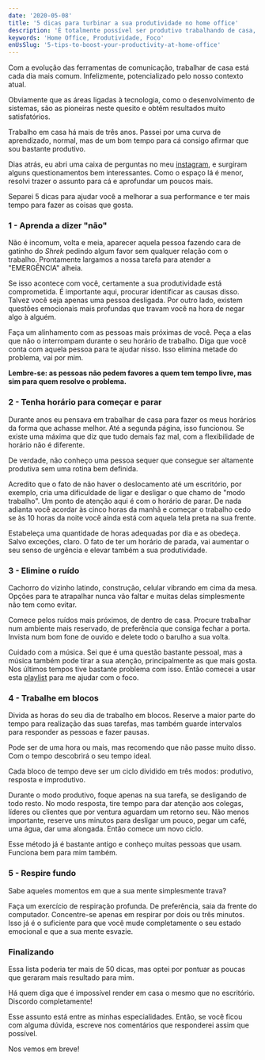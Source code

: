 ```yaml
---
date: '2020-05-08'
title: '5 dicas para turbinar a sua produtividade no home office'
description: 'É totalmente possível ser produtivo trabalhando de casa, basta dar a atenção adequada a isso.'
keywords: 'Home Office, Produtividade, Foco'
enUsSlug: '5-tips-to-boost-your-productivity-at-home-office'
---
```


Com a evolução das ferramentas de comunicação, trabalhar de casa está cada dia mais comum. Infelizmente, potencializado
pelo nosso contexto atual.

Obviamente que as áreas ligadas à tecnologia, como o desenvolvimento de sistemas, são as pioneiras neste quesito e obtêm
resultados muito satisfatórios.

Trabalho em casa há mais de três anos. Passei por uma curva de aprendizado, normal, mas de um bom tempo para cá consigo
afirmar que sou bastante produtivo.

Dias atrás, eu abri uma caixa de perguntas no meu [instagram](https://instagram.com/thiagoalves.dev), e surgiram alguns
questionamentos bem interessantes. Como o espaço lá é menor, resolvi trazer o assunto para cá e aprofundar um poucos
mais.

Separei 5 dicas para ajudar você a melhorar a sua performance e ter mais tempo para fazer as coisas que gosta.

### 1 - Aprenda a dizer "não"

Não é incomum, volta e meia, aparecer aquela pessoa fazendo cara de gatinho do _Shrek_ pedindo algum favor sem qualquer
relação com o trabalho. Prontamente largamos a nossa tarefa para atender a "EMERGÊNCIA" alheia.

Se isso acontece com você, certamente a sua produtividade está comprometida. É importante aqui, procurar identificar as
causas disso. Talvez você seja apenas uma pessoa desligada. Por outro lado, existem questões emocionais mais profundas
que travam você na hora de negar algo à alguém.

Faça um alinhamento com as pessoas mais próximas de você. Peça a elas que não o interrompam durante o seu horário de
trabalho. Diga que você conta com aquela pessoa para te ajudar nisso. Isso elimina metade do problema, vai por mim.

**Lembre-se: as pessoas não pedem favores a quem tem tempo livre, mas sim para quem resolve o problema.**

### 2 - Tenha horário para começar e parar

Durante anos eu pensava em trabalhar de casa para fazer os meus horários da forma que achasse melhor. Até a segunda
página, isso funcionou. Se existe uma máxima que diz que tudo demais faz mal, com a flexibilidade de horário não é
diferente.

De verdade, não conheço uma pessoa sequer que consegue ser altamente produtiva sem uma rotina bem definida.

Acredito que o fato de não haver o deslocamento até um escritório, por exemplo, cria uma dificuldade de ligar e desligar
o que chamo de "modo trabalho". Um ponto de atenção aqui é com o horário de parar. De nada adianta você acordar às cinco
horas da manhã e começar o trabalho cedo se às 10 horas da noite você ainda está com aquela tela preta na sua frente.

Estabeleça uma quantidade de horas adequadas por dia e as obedeça. Salvo exceções, claro. O fato de ter um horário de
parada, vai aumentar o seu senso de urgência e elevar também a sua produtividade.

### 3 - Elimine o ruído

Cachorro do vizinho latindo, construção, celular vibrando em cima da mesa. Opções para te atrapalhar nunca vão faltar e
muitas delas simplesmente não tem como evitar.

Comece pelos ruídos mais próximos, de dentro de casa. Procure trabalhar num ambiente mais reservado, de preferência que
consiga fechar a porta. Invista num bom fone de ouvido e delete todo o barulho a sua volta.

Cuidado com a música. Sei que é uma questão bastante pessoal, mas a música também pode tirar a sua atenção,
principalmente as que mais gosta. Nos últimos tempos tive bastante problema com isso. Então comecei a usar
esta [playlist](https://www.youtube.com/playlist?list=PLZiGJIkRM7M0GSufh7RGTYZrFjGm2Un3X) para me ajudar com o foco.

### 4 - Trabalhe em blocos

Divida as horas do seu dia de trabalho em blocos. Reserve a maior parte do tempo para realização das suas tarefas, mas
também guarde intervalos para responder as pessoas e fazer pausas.

Pode ser de uma hora ou mais, mas recomendo que não passe muito disso. Com o tempo descobrirá o seu tempo ideal.

Cada bloco de tempo deve ser um ciclo dividido em três modos: produtivo, resposta e improdutivo.

Durante o modo produtivo, foque apenas na sua tarefa, se desligando de todo resto. No modo resposta, tire tempo para dar
atenção aos colegas, líderes ou clientes que por ventura aguardam um retorno seu. Não menos importante, reserve uns
minutos para desligar um pouco, pegar um café, uma água, dar uma alongada. Então comece um novo ciclo.

Esse método já é bastante antigo e conheço muitas pessoas que usam. Funciona bem para mim também.

### 5 - Respire fundo

Sabe aqueles momentos em que a sua mente simplesmente trava?

Faça um exercício de respiração profunda. De preferência, saia da frente do computador. Concentre-se apenas em respirar
por dois ou três minutos. Isso já é o suficiente para que você mude completamente o seu estado emocional e que a sua
mente esvazie.

### Finalizando

Essa lista poderia ter mais de 50 dicas, mas optei por pontuar as poucas que geraram mais resultado para mim.

Há quem diga que é impossível render em casa o mesmo que no escritório. Discordo completamente!

Esse assunto está entre as minhas especialidades. Então, se você ficou com alguma dúvida, escreve nos comentários que
responderei assim que possível.

Nos vemos em breve!
